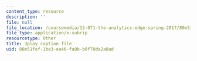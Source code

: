 ```yaml
---
content_type: resource
description: ''
file: null
file_location: /coursemedia/15-071-the-analytics-edge-spring-2017/80e51fef1ba3ea46fa0bb0f70da2a8ad_j9sl8e7wLnc.srt
file_type: application/x-subrip
resourcetype: Other
title: 3play caption file
uid: 80e51fef-1ba3-ea46-fa0b-b0f70da2a8ad
---
```

